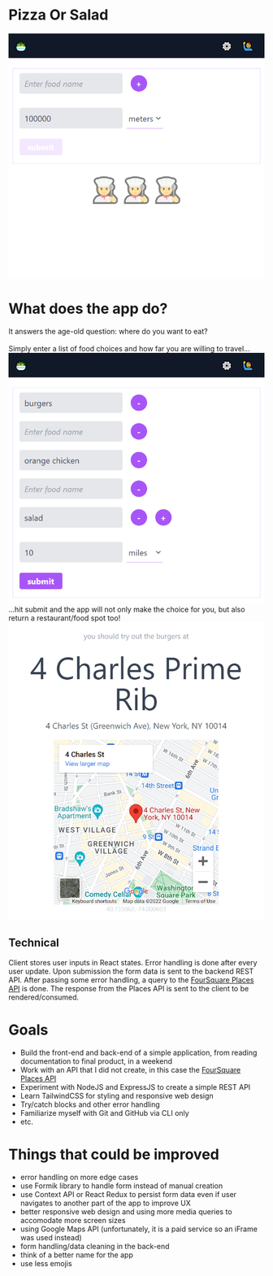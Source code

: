 # Pizza Or Salad

![start_screen](/start_screen.png)

# What does the app do?

It answers the age-old question: where do you want to eat?
<br/>
<br/>
Simply enter a list of food choices and how far you are willing to travel...
<br/>
![selection_screen](/selection_screen.png)
<br/>
...hit submit and the app will not only make the choice for you, but also return a restaurant/food spot too!
![result_screen](/result_screen.png)

## Technical

Client stores user inputs in React states. Error handling is done after every user update. Upon submission the form data is sent to the backend REST API. After passing some error handling, a query to the [FourSquare Places API](https://developer.foursquare.com/docs/places-api-overview) is done. The response from the Places API is sent to the client to be rendered/consumed.

# Goals

- Build the front-end and back-end of a simple application, from reading documentation to final product, in a weekend
- Work with an API that I did not create, in this case the [FourSquare Places API](https://developer.foursquare.com/docs/places-api-overview)
- Experiment with NodeJS and ExpressJS to create a simple REST API
- Learn TailwindCSS for styling and responsive web design
- Try/catch blocks and other error handling
- Familiarize myself with Git and GitHub via CLI only
- etc.

# Things that could be improved

- error handling on more edge cases
- use Formik library to handle form instead of manual creation
- use Context API or React Redux to persist form data even if user navigates to another part of the app to improve UX
- better responsive web design and using more media queries to accomodate more screen sizes
- using Google Maps API (unfortunately, it is a paid service so an iFrame was used instead)
- form handling/data cleaning in the back-end
- think of a better name for the app
- use less emojis
